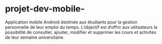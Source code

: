 # projet-dev-mobile-
Application mobile Android destinée aux étudiants pour la  gestion personnelle de leur emploi du temps. L’objectif est d’offrir aux utilisateurs la possibilité de  consulter, ajouter, modifier et supprimer les cours et activités de leur semaine universitaire. 

